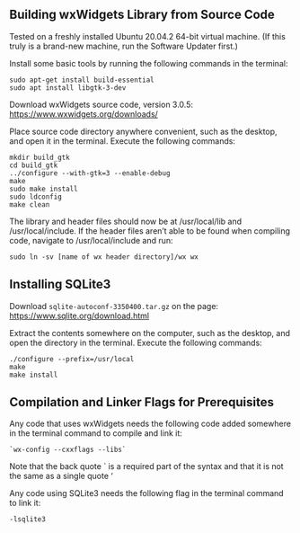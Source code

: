 ## Building wxWidgets Library from Source Code

Tested on a freshly installed Ubuntu 20.04.2 64-bit virtual machine. (If this truly is a brand-new machine, run the Software Updater first.)

Install some basic tools by running the following commands in the terminal:
```
sudo apt-get install build-essential     
sudo apt install libgtk-3-dev
```
Download wxWidgets source code, version 3.0.5: https://www.wxwidgets.org/downloads/

Place source code directory anywhere convenient, such as the desktop, and open it in the terminal. Execute the following commands:
```
mkdir build_gtk
cd build_gtk
../configure --with-gtk=3 --enable-debug
make
sudo make install
sudo ldconfig
make clean
```
The library and header files should now be at /usr/local/lib and /usr/local/include. If the header files aren’t able to be found when compiling code, navigate to /usr/local/include and run:
```
sudo ln -sv [name of wx header directory]/wx wx
```

## Installing SQLite3

Download `sqlite-autoconf-3350400.tar.gz` on the page: https://www.sqlite.org/download.html

Extract the contents somewhere on the computer, such as the desktop, and open the directory in the terminal. Execute the following commands:
```
./configure --prefix=/usr/local
make
make install
```

## Compilation and Linker Flags for Prerequisites

Any code that uses wxWidgets needs the following code added somewhere in the terminal command to compile and link it:
```
`wx-config --cxxflags --libs`
```
Note that the back quote \` is a required part of the syntax and that it is not the same as a single quote ‘

Any code using SQLite3 needs the following flag in the terminal command to link it:
```
-lsqlite3
```
